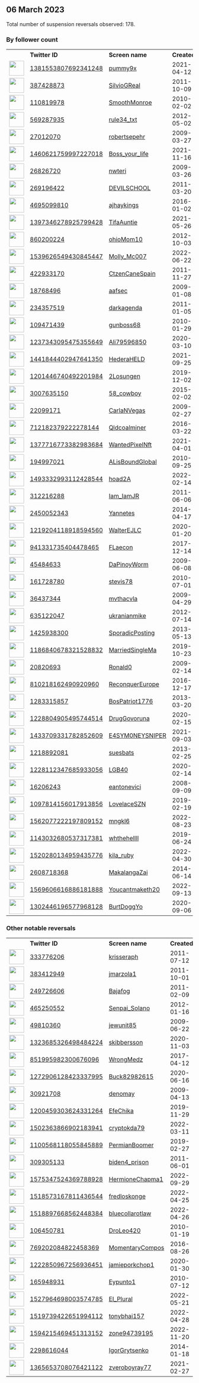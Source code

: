 
## 06 March 2023
Total number of suspension reversals observed: 178.

### By follower count
<table><tr><th></th><th align="left">Twitter ID</th><th align="left">Screen name</th>
<th align="left">Created</th><th align="left">Status</th><th align="left">Suspended</th><th align="left">Followers</th>
<tr><td><a href="https://pbs.twimg.com/profile_images/1632762549950115843/-KSPG2l4_normal.jpg"><img src="https://pbs.twimg.com/profile_images/1632762549950115843/-KSPG2l4_normal.jpg" width="40px" height="40px" align="center"/></a></td><td><a href="https://twitter.com/intent/user?user_id=1381553807692341248">1381553807692341248</a></td><td><a href="https://twitter.com/pummy9x">pummy9x</a></td><td>2021-04-12</td><td align="center"></td><td>2023-02-18</td><td>127472</td></tr>
<tr><td><a href="https://pbs.twimg.com/profile_images/1632596398179774464/Hz61uypn_normal.jpg"><img src="https://pbs.twimg.com/profile_images/1632596398179774464/Hz61uypn_normal.jpg" width="40px" height="40px" align="center"/></a></td><td><a href="https://twitter.com/intent/user?user_id=387428873">387428873</a></td><td><a href="https://twitter.com/SilvioGReal">SilvioGReal</a></td><td>2011-10-09</td><td align="center"></td><td>2023-02-27</td><td>111228</td></tr>
<tr><td><a href="https://pbs.twimg.com/profile_images/1466997339025985540/XYpN6c1B_normal.jpg"><img src="https://pbs.twimg.com/profile_images/1466997339025985540/XYpN6c1B_normal.jpg" width="40px" height="40px" align="center"/></a></td><td><a href="https://twitter.com/intent/user?user_id=110819978">110819978</a></td><td><a href="https://twitter.com/SmoothMonroe">SmoothMonroe</a></td><td>2010-02-02</td><td align="center"></td><td>2022-07-06</td><td>33285</td></tr>
<tr><td><a href="https://pbs.twimg.com/profile_images/552238980247191552/jwiF6Zvu_normal.png"><img src="https://pbs.twimg.com/profile_images/552238980247191552/jwiF6Zvu_normal.png" width="40px" height="40px" align="center"/></a></td><td><a href="https://twitter.com/intent/user?user_id=569287935">569287935</a></td><td><a href="https://twitter.com/rule34_txt">rule34_txt</a></td><td>2012-05-02</td><td align="center"></td><td>2023-03-01</td><td>25300</td></tr>
<tr><td><a href="https://pbs.twimg.com/profile_images/1420975744377708547/u5IPoJ4L_normal.jpg"><img src="https://pbs.twimg.com/profile_images/1420975744377708547/u5IPoJ4L_normal.jpg" width="40px" height="40px" align="center"/></a></td><td><a href="https://twitter.com/intent/user?user_id=27012070">27012070</a></td><td><a href="https://twitter.com/robertsepehr">robertsepehr</a></td><td>2009-03-27</td><td align="center"></td><td>2023-01-17</td><td>22439</td></tr>
<tr><td><a href="https://pbs.twimg.com/profile_images/1505132163024445443/P_muFrIf_normal.jpg"><img src="https://pbs.twimg.com/profile_images/1505132163024445443/P_muFrIf_normal.jpg" width="40px" height="40px" align="center"/></a></td><td><a href="https://twitter.com/intent/user?user_id=1460621759997227018">1460621759997227018</a></td><td><a href="https://twitter.com/Boss_your_life">Boss_your_life</a></td><td>2021-11-16</td><td align="center"></td><td>2023-02-27</td><td>13448</td></tr>
<tr><td><a href="https://pbs.twimg.com/profile_images/1588983382813204480/TyoVrTwR_normal.jpg"><img src="https://pbs.twimg.com/profile_images/1588983382813204480/TyoVrTwR_normal.jpg" width="40px" height="40px" align="center"/></a></td><td><a href="https://twitter.com/intent/user?user_id=26826720">26826720</a></td><td><a href="https://twitter.com/nwteri">nwteri</a></td><td>2009-03-26</td><td align="center">🔒</td><td>2022-11-08</td><td>7236</td></tr>
<tr><td><a href="https://pbs.twimg.com/profile_images/1539052483292561409/Ibur6d9m_normal.jpg"><img src="https://pbs.twimg.com/profile_images/1539052483292561409/Ibur6d9m_normal.jpg" width="40px" height="40px" align="center"/></a></td><td><a href="https://twitter.com/intent/user?user_id=269196422">269196422</a></td><td><a href="https://twitter.com/DEVILSCHOOL">DEVILSCHOOL</a></td><td>2011-03-20</td><td align="center"></td><td>2022-08-02</td><td>6444</td></tr>
<tr><td><a href="https://pbs.twimg.com/profile_images/1630849539832705025/sPTPQhrK_normal.jpg"><img src="https://pbs.twimg.com/profile_images/1630849539832705025/sPTPQhrK_normal.jpg" width="40px" height="40px" align="center"/></a></td><td><a href="https://twitter.com/intent/user?user_id=4695099810">4695099810</a></td><td><a href="https://twitter.com/ajhaykings">ajhaykings</a></td><td>2016-01-02</td><td align="center"></td><td>2022-10-15</td><td>4237</td></tr>
<tr><td><a href="https://pbs.twimg.com/profile_images/1591815209940811776/BFxDNrfZ_normal.jpg"><img src="https://pbs.twimg.com/profile_images/1591815209940811776/BFxDNrfZ_normal.jpg" width="40px" height="40px" align="center"/></a></td><td><a href="https://twitter.com/intent/user?user_id=1397346278925799428">1397346278925799428</a></td><td><a href="https://twitter.com/TifaAuntie">TifaAuntie</a></td><td>2021-05-26</td><td align="center"></td><td>2022-12-13</td><td>3086</td></tr>
<tr><td><a href="https://pbs.twimg.com/profile_images/1632977988605165569/pHyWj-hE_normal.jpg"><img src="https://pbs.twimg.com/profile_images/1632977988605165569/pHyWj-hE_normal.jpg" width="40px" height="40px" align="center"/></a></td><td><a href="https://twitter.com/intent/user?user_id=860200224">860200224</a></td><td><a href="https://twitter.com/ohioMom10">ohioMom10</a></td><td>2012-10-03</td><td align="center"></td><td></td><td>2814</td></tr>
<tr><td><a href="https://pbs.twimg.com/profile_images/1629244815492759553/nUZSl_4w_normal.jpg"><img src="https://pbs.twimg.com/profile_images/1629244815492759553/nUZSl_4w_normal.jpg" width="40px" height="40px" align="center"/></a></td><td><a href="https://twitter.com/intent/user?user_id=1539626549430845447">1539626549430845447</a></td><td><a href="https://twitter.com/Molly_Mc007">Molly_Mc007</a></td><td>2022-06-22</td><td align="center">🔒👋</td><td>2023-03-09</td><td>2739</td></tr>
<tr><td><a href="https://pbs.twimg.com/profile_images/1503985221909323780/OKmewyCy_normal.jpg"><img src="https://pbs.twimg.com/profile_images/1503985221909323780/OKmewyCy_normal.jpg" width="40px" height="40px" align="center"/></a></td><td><a href="https://twitter.com/intent/user?user_id=422933170">422933170</a></td><td><a href="https://twitter.com/CtzenCaneSpain">CtzenCaneSpain</a></td><td>2011-11-27</td><td align="center"></td><td>2022-03-31</td><td>2414</td></tr>
<tr><td><a href="https://pbs.twimg.com/profile_images/112170869/sun_normal.jpg"><img src="https://pbs.twimg.com/profile_images/112170869/sun_normal.jpg" width="40px" height="40px" align="center"/></a></td><td><a href="https://twitter.com/intent/user?user_id=18768496">18768496</a></td><td><a href="https://twitter.com/aafsec">aafsec</a></td><td>2009-01-08</td><td align="center"></td><td></td><td>2195</td></tr>
<tr><td><a href="https://pbs.twimg.com/profile_images/1118899511882080256/gqkUCFfB_normal.png"><img src="https://pbs.twimg.com/profile_images/1118899511882080256/gqkUCFfB_normal.png" width="40px" height="40px" align="center"/></a></td><td><a href="https://twitter.com/intent/user?user_id=234357519">234357519</a></td><td><a href="https://twitter.com/darkagenda">darkagenda</a></td><td>2011-01-05</td><td align="center"></td><td>2022-07-15</td><td>2128</td></tr>
<tr><td><a href="https://pbs.twimg.com/profile_images/1626575143416758273/6CAxHx3s_normal.jpg"><img src="https://pbs.twimg.com/profile_images/1626575143416758273/6CAxHx3s_normal.jpg" width="40px" height="40px" align="center"/></a></td><td><a href="https://twitter.com/intent/user?user_id=109471439">109471439</a></td><td><a href="https://twitter.com/gunboss68">gunboss68</a></td><td>2010-01-29</td><td align="center"></td><td>2023-03-05</td><td>2091</td></tr>
<tr><td><a href="https://pbs.twimg.com/profile_images/1374738807342383105/o1p1qwM0_normal.jpg"><img src="https://pbs.twimg.com/profile_images/1374738807342383105/o1p1qwM0_normal.jpg" width="40px" height="40px" align="center"/></a></td><td><a href="https://twitter.com/intent/user?user_id=1237343095475355649">1237343095475355649</a></td><td><a href="https://twitter.com/Ali79596850">Ali79596850</a></td><td>2020-03-10</td><td align="center"></td><td></td><td>1910</td></tr>
<tr><td><a href="https://pbs.twimg.com/profile_images/1573946891871473664/sXJ_HfB2_normal.jpg"><img src="https://pbs.twimg.com/profile_images/1573946891871473664/sXJ_HfB2_normal.jpg" width="40px" height="40px" align="center"/></a></td><td><a href="https://twitter.com/intent/user?user_id=1441844402947641350">1441844402947641350</a></td><td><a href="https://twitter.com/HederaHELD">HederaHELD</a></td><td>2021-09-25</td><td align="center"></td><td>2023-02-14</td><td>1874</td></tr>
<tr><td><a href="https://pbs.twimg.com/profile_images/1377734165563650050/Qqhs0u7a_normal.jpg"><img src="https://pbs.twimg.com/profile_images/1377734165563650050/Qqhs0u7a_normal.jpg" width="40px" height="40px" align="center"/></a></td><td><a href="https://twitter.com/intent/user?user_id=1201446740492201984">1201446740492201984</a></td><td><a href="https://twitter.com/2Losungen">2Losungen</a></td><td>2019-12-02</td><td align="center"></td><td>2023-02-27</td><td>1861</td></tr>
<tr><td><a href="https://pbs.twimg.com/profile_images/1386352058589122562/Dnrgv6gp_normal.jpg"><img src="https://pbs.twimg.com/profile_images/1386352058589122562/Dnrgv6gp_normal.jpg" width="40px" height="40px" align="center"/></a></td><td><a href="https://twitter.com/intent/user?user_id=3007635150">3007635150</a></td><td><a href="https://twitter.com/58_cowboy">58_cowboy</a></td><td>2015-02-02</td><td align="center"></td><td>2023-02-24</td><td>1669</td></tr>
<tr><td><a href="https://pbs.twimg.com/profile_images/1543011474800447488/XfP-LDUP_normal.jpg"><img src="https://pbs.twimg.com/profile_images/1543011474800447488/XfP-LDUP_normal.jpg" width="40px" height="40px" align="center"/></a></td><td><a href="https://twitter.com/intent/user?user_id=22099171">22099171</a></td><td><a href="https://twitter.com/CarlaNVegas">CarlaNVegas</a></td><td>2009-02-27</td><td align="center"></td><td>2022-09-19</td><td>1660</td></tr>
<tr><td><a href="https://pbs.twimg.com/profile_images/1094932895330783235/JWQw3vaP_normal.jpg"><img src="https://pbs.twimg.com/profile_images/1094932895330783235/JWQw3vaP_normal.jpg" width="40px" height="40px" align="center"/></a></td><td><a href="https://twitter.com/intent/user?user_id=712182379222278144">712182379222278144</a></td><td><a href="https://twitter.com/Qldcoalminer">Qldcoalminer</a></td><td>2016-03-22</td><td align="center"></td><td></td><td>1604</td></tr>
<tr><td><a href="https://pbs.twimg.com/profile_images/1631677898359812096/GotEmNqm_normal.jpg"><img src="https://pbs.twimg.com/profile_images/1631677898359812096/GotEmNqm_normal.jpg" width="40px" height="40px" align="center"/></a></td><td><a href="https://twitter.com/intent/user?user_id=1377716773382983684">1377716773382983684</a></td><td><a href="https://twitter.com/WantedPixelNft">WantedPixelNft</a></td><td>2021-04-01</td><td align="center"></td><td></td><td>1600</td></tr>
<tr><td><a href="https://pbs.twimg.com/profile_images/1310377192996642822/tTqz3ndy_normal.jpg"><img src="https://pbs.twimg.com/profile_images/1310377192996642822/tTqz3ndy_normal.jpg" width="40px" height="40px" align="center"/></a></td><td><a href="https://twitter.com/intent/user?user_id=194997021">194997021</a></td><td><a href="https://twitter.com/ALisBoundGlobal">ALisBoundGlobal</a></td><td>2010-09-25</td><td align="center"></td><td>2022-04-05</td><td>1520</td></tr>
<tr><td><a href="https://pbs.twimg.com/profile_images/1545053991985328128/cFArj8BO_normal.jpg"><img src="https://pbs.twimg.com/profile_images/1545053991985328128/cFArj8BO_normal.jpg" width="40px" height="40px" align="center"/></a></td><td><a href="https://twitter.com/intent/user?user_id=1493332993112428544">1493332993112428544</a></td><td><a href="https://twitter.com/hoad2A">hoad2A</a></td><td>2022-02-14</td><td align="center"></td><td>2023-02-15</td><td>1471</td></tr>
<tr><td><a href="https://pbs.twimg.com/profile_images/1631708785776394266/dSttsDdc_normal.jpg"><img src="https://pbs.twimg.com/profile_images/1631708785776394266/dSttsDdc_normal.jpg" width="40px" height="40px" align="center"/></a></td><td><a href="https://twitter.com/intent/user?user_id=312216288">312216288</a></td><td><a href="https://twitter.com/Iam_IamJR">Iam_IamJR</a></td><td>2011-06-06</td><td align="center"></td><td>2022-07-17</td><td>1446</td></tr>
<tr><td><a href="https://pbs.twimg.com/profile_images/1072455408546131968/6NYjfI5M_normal.jpg"><img src="https://pbs.twimg.com/profile_images/1072455408546131968/6NYjfI5M_normal.jpg" width="40px" height="40px" align="center"/></a></td><td><a href="https://twitter.com/intent/user?user_id=2450052343">2450052343</a></td><td><a href="https://twitter.com/Yannetes">Yannetes</a></td><td>2014-04-17</td><td align="center"></td><td>2022-06-09</td><td>1441</td></tr>
<tr><td><a href="https://pbs.twimg.com/profile_images/1250161448904507395/KIsH7Ptz_normal.jpg"><img src="https://pbs.twimg.com/profile_images/1250161448904507395/KIsH7Ptz_normal.jpg" width="40px" height="40px" align="center"/></a></td><td><a href="https://twitter.com/intent/user?user_id=1219204118918594560">1219204118918594560</a></td><td><a href="https://twitter.com/WalterEJLC">WalterEJLC</a></td><td>2020-01-20</td><td align="center"></td><td>2022-05-01</td><td>1416</td></tr>
<tr><td><a href="https://pbs.twimg.com/profile_images/1526146177472905216/Dn6XHWkI_normal.jpg"><img src="https://pbs.twimg.com/profile_images/1526146177472905216/Dn6XHWkI_normal.jpg" width="40px" height="40px" align="center"/></a></td><td><a href="https://twitter.com/intent/user?user_id=941331735404478465">941331735404478465</a></td><td><a href="https://twitter.com/FLaecon">FLaecon</a></td><td>2017-12-14</td><td align="center"></td><td>2022-06-01</td><td>1273</td></tr>
<tr><td><a href="https://pbs.twimg.com/profile_images/1487456754879594497/RjfNyUOG_normal.jpg"><img src="https://pbs.twimg.com/profile_images/1487456754879594497/RjfNyUOG_normal.jpg" width="40px" height="40px" align="center"/></a></td><td><a href="https://twitter.com/intent/user?user_id=45484633">45484633</a></td><td><a href="https://twitter.com/DaPinoyWorm">DaPinoyWorm</a></td><td>2009-06-08</td><td align="center"></td><td>2022-07-23</td><td>1241</td></tr>
<tr><td><a href="https://pbs.twimg.com/profile_images/1353770443866574848/w2XX7XZA_normal.jpg"><img src="https://pbs.twimg.com/profile_images/1353770443866574848/w2XX7XZA_normal.jpg" width="40px" height="40px" align="center"/></a></td><td><a href="https://twitter.com/intent/user?user_id=161728780">161728780</a></td><td><a href="https://twitter.com/stevis78">stevis78</a></td><td>2010-07-01</td><td align="center"></td><td></td><td>1205</td></tr>
<tr><td><a href="https://pbs.twimg.com/profile_images/1633554583237566464/AZs2EkNm_normal.jpg"><img src="https://pbs.twimg.com/profile_images/1633554583237566464/AZs2EkNm_normal.jpg" width="40px" height="40px" align="center"/></a></td><td><a href="https://twitter.com/intent/user?user_id=36437344">36437344</a></td><td><a href="https://twitter.com/mvthacvla">mvthacvla</a></td><td>2009-04-29</td><td align="center"></td><td>2023-02-07</td><td>1147</td></tr>
<tr><td><a href="https://pbs.twimg.com/profile_images/1594837183403286530/jpyxOPmR_normal.jpg"><img src="https://pbs.twimg.com/profile_images/1594837183403286530/jpyxOPmR_normal.jpg" width="40px" height="40px" align="center"/></a></td><td><a href="https://twitter.com/intent/user?user_id=635122047">635122047</a></td><td><a href="https://twitter.com/ukranianmike">ukranianmike</a></td><td>2012-07-14</td><td align="center"></td><td>2022-12-21</td><td>1025</td></tr>
<tr><td><a href="https://pbs.twimg.com/profile_images/1632792976484098048/UaO5pXSl_normal.jpg"><img src="https://pbs.twimg.com/profile_images/1632792976484098048/UaO5pXSl_normal.jpg" width="40px" height="40px" align="center"/></a></td><td><a href="https://twitter.com/intent/user?user_id=1425938300">1425938300</a></td><td><a href="https://twitter.com/SporadicPosting">SporadicPosting</a></td><td>2013-05-13</td><td align="center"></td><td>2022-11-06</td><td>979</td></tr>
<tr><td><a href="https://pbs.twimg.com/profile_images/1632786429305667584/GIxxfd6v_normal.jpg"><img src="https://pbs.twimg.com/profile_images/1632786429305667584/GIxxfd6v_normal.jpg" width="40px" height="40px" align="center"/></a></td><td><a href="https://twitter.com/intent/user?user_id=1186840678321528832">1186840678321528832</a></td><td><a href="https://twitter.com/MarriedSingleMa">MarriedSingleMa</a></td><td>2019-10-23</td><td align="center"></td><td></td><td>954</td></tr>
<tr><td><a href="https://pbs.twimg.com/profile_images/1307370845027930116/jKAmPnt__normal.jpg"><img src="https://pbs.twimg.com/profile_images/1307370845027930116/jKAmPnt__normal.jpg" width="40px" height="40px" align="center"/></a></td><td><a href="https://twitter.com/intent/user?user_id=20820693">20820693</a></td><td><a href="https://twitter.com/Ronald0">Ronald0</a></td><td>2009-02-14</td><td align="center"></td><td>2022-04-24</td><td>912</td></tr>
<tr><td><a href="https://pbs.twimg.com/profile_images/1086223882279890944/c392_0Ad_normal.jpg"><img src="https://pbs.twimg.com/profile_images/1086223882279890944/c392_0Ad_normal.jpg" width="40px" height="40px" align="center"/></a></td><td><a href="https://twitter.com/intent/user?user_id=810218162490920960">810218162490920960</a></td><td><a href="https://twitter.com/ReconquerEurope">ReconquerEurope</a></td><td>2016-12-17</td><td align="center"></td><td></td><td>880</td></tr>
<tr><td><a href="https://pbs.twimg.com/profile_images/1541072225431863297/odFyacmF_normal.jpg"><img src="https://pbs.twimg.com/profile_images/1541072225431863297/odFyacmF_normal.jpg" width="40px" height="40px" align="center"/></a></td><td><a href="https://twitter.com/intent/user?user_id=1283315857">1283315857</a></td><td><a href="https://twitter.com/BosPatriot1776">BosPatriot1776</a></td><td>2013-03-20</td><td align="center"></td><td>2022-07-14</td><td>861</td></tr>
<tr><td><a href="https://pbs.twimg.com/profile_images/1229064272472240134/bzv6Wdqg_normal.jpg"><img src="https://pbs.twimg.com/profile_images/1229064272472240134/bzv6Wdqg_normal.jpg" width="40px" height="40px" align="center"/></a></td><td><a href="https://twitter.com/intent/user?user_id=1228804905495744514">1228804905495744514</a></td><td><a href="https://twitter.com/DrugGovoruna">DrugGovoruna</a></td><td>2020-02-15</td><td align="center"></td><td>2022-09-26</td><td>797</td></tr>
<tr><td><a href="https://pbs.twimg.com/profile_images/1588828633795203072/sJ2UuZum_normal.jpg"><img src="https://pbs.twimg.com/profile_images/1588828633795203072/sJ2UuZum_normal.jpg" width="40px" height="40px" align="center"/></a></td><td><a href="https://twitter.com/intent/user?user_id=1433709331782852609">1433709331782852609</a></td><td><a href="https://twitter.com/E4SYM0NEYSNIPER">E4SYM0NEYSNIPER</a></td><td>2021-09-03</td><td align="center"></td><td>2022-11-13</td><td>788</td></tr>
<tr><td><a href="https://pbs.twimg.com/profile_images/1456747143415443462/dsQXt9u-_normal.jpg"><img src="https://pbs.twimg.com/profile_images/1456747143415443462/dsQXt9u-_normal.jpg" width="40px" height="40px" align="center"/></a></td><td><a href="https://twitter.com/intent/user?user_id=1218892081">1218892081</a></td><td><a href="https://twitter.com/suesbats">suesbats</a></td><td>2013-02-25</td><td align="center"></td><td>2022-07-16</td><td>776</td></tr>
<tr><td><a href="https://pbs.twimg.com/profile_images/1410884637174403072/hkEIC5UE_normal.jpg"><img src="https://pbs.twimg.com/profile_images/1410884637174403072/hkEIC5UE_normal.jpg" width="40px" height="40px" align="center"/></a></td><td><a href="https://twitter.com/intent/user?user_id=1228112347685933056">1228112347685933056</a></td><td><a href="https://twitter.com/LGB40">LGB40</a></td><td>2020-02-14</td><td align="center"></td><td></td><td>771</td></tr>
<tr><td><a href="https://pbs.twimg.com/profile_images/1317199613330395139/C8zYMGgk_normal.jpg"><img src="https://pbs.twimg.com/profile_images/1317199613330395139/C8zYMGgk_normal.jpg" width="40px" height="40px" align="center"/></a></td><td><a href="https://twitter.com/intent/user?user_id=16206243">16206243</a></td><td><a href="https://twitter.com/eantonevici">eantonevici</a></td><td>2008-09-09</td><td align="center"></td><td>2022-05-27</td><td>720</td></tr>
<tr><td><a href="https://pbs.twimg.com/profile_images/1604938575996395526/NwvludST_normal.jpg"><img src="https://pbs.twimg.com/profile_images/1604938575996395526/NwvludST_normal.jpg" width="40px" height="40px" align="center"/></a></td><td><a href="https://twitter.com/intent/user?user_id=1097814156017913856">1097814156017913856</a></td><td><a href="https://twitter.com/LovelaceSZN">LovelaceSZN</a></td><td>2019-02-19</td><td align="center"></td><td>2023-02-23</td><td>718</td></tr>
<tr><td><a href="https://pbs.twimg.com/profile_images/1562201767579791370/4HFGTbk1_normal.jpg"><img src="https://pbs.twimg.com/profile_images/1562201767579791370/4HFGTbk1_normal.jpg" width="40px" height="40px" align="center"/></a></td><td><a href="https://twitter.com/intent/user?user_id=1562077222197809152">1562077222197809152</a></td><td><a href="https://twitter.com/mngkl6">mngkl6</a></td><td>2022-08-23</td><td align="center"></td><td>2023-02-26</td><td>691</td></tr>
<tr><td><a href="https://pbs.twimg.com/profile_images/1633111997335195653/_JBCOZxV_normal.jpg"><img src="https://pbs.twimg.com/profile_images/1633111997335195653/_JBCOZxV_normal.jpg" width="40px" height="40px" align="center"/></a></td><td><a href="https://twitter.com/intent/user?user_id=1143032680537317381">1143032680537317381</a></td><td><a href="https://twitter.com/whthehellll">whthehellll</a></td><td>2019-06-24</td><td align="center"></td><td>2023-01-03</td><td>669</td></tr>
<tr><td><a href="https://pbs.twimg.com/profile_images/1605233340998639616/DGlLLFn9_normal.jpg"><img src="https://pbs.twimg.com/profile_images/1605233340998639616/DGlLLFn9_normal.jpg" width="40px" height="40px" align="center"/></a></td><td><a href="https://twitter.com/intent/user?user_id=1520280134959435776">1520280134959435776</a></td><td><a href="https://twitter.com/kila_ruby">kila_ruby</a></td><td>2022-04-30</td><td align="center"></td><td>2023-03-05</td><td>656</td></tr>
<tr><td><a href="https://pbs.twimg.com/profile_images/1373652905241235461/GdYebP9U_normal.jpg"><img src="https://pbs.twimg.com/profile_images/1373652905241235461/GdYebP9U_normal.jpg" width="40px" height="40px" align="center"/></a></td><td><a href="https://twitter.com/intent/user?user_id=2608718368">2608718368</a></td><td><a href="https://twitter.com/MakalangaZai">MakalangaZai</a></td><td>2014-06-14</td><td align="center"></td><td>2022-07-25</td><td>649</td></tr>
<tr><td><a href="https://pbs.twimg.com/profile_images/1615817883593973766/v_uvc4CI_normal.jpg"><img src="https://pbs.twimg.com/profile_images/1615817883593973766/v_uvc4CI_normal.jpg" width="40px" height="40px" align="center"/></a></td><td><a href="https://twitter.com/intent/user?user_id=1569606616886181888">1569606616886181888</a></td><td><a href="https://twitter.com/Youcantmaketh20">Youcantmaketh20</a></td><td>2022-09-13</td><td align="center"></td><td>2023-02-24</td><td>631</td></tr>
<tr><td><a href="https://pbs.twimg.com/profile_images/1587089949647667200/Pt_vUfdF_normal.jpg"><img src="https://pbs.twimg.com/profile_images/1587089949647667200/Pt_vUfdF_normal.jpg" width="40px" height="40px" align="center"/></a></td><td><a href="https://twitter.com/intent/user?user_id=1302446196577968128">1302446196577968128</a></td><td><a href="https://twitter.com/BurtDoggYo">BurtDoggYo</a></td><td>2020-09-06</td><td align="center"></td><td>2022-12-13</td><td>625</td></tr>
</table>

### Other notable reversals
<table><tr><th></th><th align="left">Twitter ID</th><th align="left">Screen name</th>
<th align="left">Created</th><th align="left">Status</th><th align="left">Suspended</th><th align="left">Followers</th>
<tr><td><a href="https://pbs.twimg.com/profile_images/1587668971443978241/HRAbusaJ_normal.jpg"><img src="https://pbs.twimg.com/profile_images/1587668971443978241/HRAbusaJ_normal.jpg" width="40px" height="40px" align="center"/></a></td><td><a href="https://twitter.com/intent/user?user_id=333776206">333776206</a></td><td><a href="https://twitter.com/krisseraph">krisseraph</a></td><td>2011-07-12</td><td align="center"></td><td>2022-11-21</td><td>53</td></tr>
<tr><td><a href="https://pbs.twimg.com/profile_images/3566754894/321b3ea0d014a5d1aed997a51d6ba9cd_normal.jpeg"><img src="https://pbs.twimg.com/profile_images/3566754894/321b3ea0d014a5d1aed997a51d6ba9cd_normal.jpeg" width="40px" height="40px" align="center"/></a></td><td><a href="https://twitter.com/intent/user?user_id=383412949">383412949</a></td><td><a href="https://twitter.com/jmarzola1">jmarzola1</a></td><td>2011-10-01</td><td align="center"></td><td>2023-02-27</td><td>245</td></tr>
<tr><td><a href="https://pbs.twimg.com/profile_images/1529657154671505408/uVG4zLcm_normal.jpg"><img src="https://pbs.twimg.com/profile_images/1529657154671505408/uVG4zLcm_normal.jpg" width="40px" height="40px" align="center"/></a></td><td><a href="https://twitter.com/intent/user?user_id=249726606">249726606</a></td><td><a href="https://twitter.com/Bajafog">Bajafog</a></td><td>2011-02-09</td><td align="center"></td><td>2023-02-15</td><td>62</td></tr>
<tr><td><a href="https://pbs.twimg.com/profile_images/1631632589974011909/ljJ3-j_W_normal.jpg"><img src="https://pbs.twimg.com/profile_images/1631632589974011909/ljJ3-j_W_normal.jpg" width="40px" height="40px" align="center"/></a></td><td><a href="https://twitter.com/intent/user?user_id=465250552">465250552</a></td><td><a href="https://twitter.com/Senpai_Solano">Senpai_Solano</a></td><td>2012-01-16</td><td align="center"></td><td>2023-03-01</td><td>63</td></tr>
<tr><td><a href="https://pbs.twimg.com/profile_images/287156190/l_8f4c784b44b1a7deb91a6c730e181f87_normal.jpg"><img src="https://pbs.twimg.com/profile_images/287156190/l_8f4c784b44b1a7deb91a6c730e181f87_normal.jpg" width="40px" height="40px" align="center"/></a></td><td><a href="https://twitter.com/intent/user?user_id=49810360">49810360</a></td><td><a href="https://twitter.com/jewunit85">jewunit85</a></td><td>2009-06-22</td><td align="center">🔒</td><td>2023-02-27</td><td>109</td></tr>
<tr><td><a href="https://pbs.twimg.com/profile_images/1323687070590738436/i2EMa0HR_normal.jpg"><img src="https://pbs.twimg.com/profile_images/1323687070590738436/i2EMa0HR_normal.jpg" width="40px" height="40px" align="center"/></a></td><td><a href="https://twitter.com/intent/user?user_id=1323685326498484224">1323685326498484224</a></td><td><a href="https://twitter.com/skibbersson">skibbersson</a></td><td>2020-11-03</td><td align="center"></td><td>2022-12-19</td><td>305</td></tr>
<tr><td><a href="https://pbs.twimg.com/profile_images/1294154259785818113/5dqMJ0mK_normal.jpg"><img src="https://pbs.twimg.com/profile_images/1294154259785818113/5dqMJ0mK_normal.jpg" width="40px" height="40px" align="center"/></a></td><td><a href="https://twitter.com/intent/user?user_id=851995982300676096">851995982300676096</a></td><td><a href="https://twitter.com/WrongMedz">WrongMedz</a></td><td>2017-04-12</td><td align="center"></td><td>2023-02-07</td><td>69</td></tr>
<tr><td><a href="https://pbs.twimg.com/profile_images/1605641100055683073/ULea-qbe_normal.jpg"><img src="https://pbs.twimg.com/profile_images/1605641100055683073/ULea-qbe_normal.jpg" width="40px" height="40px" align="center"/></a></td><td><a href="https://twitter.com/intent/user?user_id=1272906128423337995">1272906128423337995</a></td><td><a href="https://twitter.com/Buck82982615">Buck82982615</a></td><td>2020-06-16</td><td align="center"></td><td>2023-01-14</td><td>4</td></tr>
<tr><td><a href="https://pbs.twimg.com/profile_images/1348009650113929222/3hhAMWe0_normal.jpg"><img src="https://pbs.twimg.com/profile_images/1348009650113929222/3hhAMWe0_normal.jpg" width="40px" height="40px" align="center"/></a></td><td><a href="https://twitter.com/intent/user?user_id=30921708">30921708</a></td><td><a href="https://twitter.com/denomay">denomay</a></td><td>2009-04-13</td><td align="center"></td><td>2023-02-25</td><td>248</td></tr>
<tr><td><a href="https://pbs.twimg.com/profile_images/1354047354115076096/ERSO2RSr_normal.jpg"><img src="https://pbs.twimg.com/profile_images/1354047354115076096/ERSO2RSr_normal.jpg" width="40px" height="40px" align="center"/></a></td><td><a href="https://twitter.com/intent/user?user_id=1200459303624331264">1200459303624331264</a></td><td><a href="https://twitter.com/EfeChika">EfeChika</a></td><td>2019-11-29</td><td align="center">🔒</td><td>2022-12-18</td><td>251</td></tr>
<tr><td><a href="https://pbs.twimg.com/profile_images/1620839228975218696/gdIIKEYZ_normal.jpg"><img src="https://pbs.twimg.com/profile_images/1620839228975218696/gdIIKEYZ_normal.jpg" width="40px" height="40px" align="center"/></a></td><td><a href="https://twitter.com/intent/user?user_id=1502363866902183941">1502363866902183941</a></td><td><a href="https://twitter.com/cryptokda79">cryptokda79</a></td><td>2022-03-11</td><td align="center"></td><td>2023-02-24</td><td>209</td></tr>
<tr><td><a href="https://pbs.twimg.com/profile_images/1100568244048588800/Div4iHFu_normal.png"><img src="https://pbs.twimg.com/profile_images/1100568244048588800/Div4iHFu_normal.png" width="40px" height="40px" align="center"/></a></td><td><a href="https://twitter.com/intent/user?user_id=1100568118055845889">1100568118055845889</a></td><td><a href="https://twitter.com/PermianBoomer">PermianBoomer</a></td><td>2019-02-27</td><td align="center"></td><td>2022-12-29</td><td>109</td></tr>
<tr><td><a href="https://pbs.twimg.com/profile_images/1541662657362546689/8ugbeWpq_normal.jpg"><img src="https://pbs.twimg.com/profile_images/1541662657362546689/8ugbeWpq_normal.jpg" width="40px" height="40px" align="center"/></a></td><td><a href="https://twitter.com/intent/user?user_id=309305133">309305133</a></td><td><a href="https://twitter.com/biden4_prison">biden4_prison</a></td><td>2011-06-01</td><td align="center"></td><td>2022-06-29</td><td>514</td></tr>
<tr><td><a href="https://pbs.twimg.com/profile_images/1575348975385055233/kcgBskU5_normal.jpg"><img src="https://pbs.twimg.com/profile_images/1575348975385055233/kcgBskU5_normal.jpg" width="40px" height="40px" align="center"/></a></td><td><a href="https://twitter.com/intent/user?user_id=1575347524369788928">1575347524369788928</a></td><td><a href="https://twitter.com/HermioneChapma1">HermioneChapma1</a></td><td>2022-09-29</td><td align="center"></td><td>2022-12-28</td><td>57</td></tr>
<tr><td><a href="https://pbs.twimg.com/profile_images/1518587793991208960/y3o0bA2U_normal.jpg"><img src="https://pbs.twimg.com/profile_images/1518587793991208960/y3o0bA2U_normal.jpg" width="40px" height="40px" align="center"/></a></td><td><a href="https://twitter.com/intent/user?user_id=1518573167811436544">1518573167811436544</a></td><td><a href="https://twitter.com/fredloskonge">fredloskonge</a></td><td>2022-04-25</td><td align="center"></td><td>2023-02-05</td><td>224</td></tr>
<tr><td><a href="https://pbs.twimg.com/profile_images/1518900434156474368/J6yXL8la_normal.jpg"><img src="https://pbs.twimg.com/profile_images/1518900434156474368/J6yXL8la_normal.jpg" width="40px" height="40px" align="center"/></a></td><td><a href="https://twitter.com/intent/user?user_id=1518897668562448384">1518897668562448384</a></td><td><a href="https://twitter.com/bluecollarotlaw">bluecollarotlaw</a></td><td>2022-04-26</td><td align="center"></td><td>2023-02-28</td><td>12</td></tr>
<tr><td><a href="https://pbs.twimg.com/profile_images/1458501005314768902/bCJVgSjo_normal.jpg"><img src="https://pbs.twimg.com/profile_images/1458501005314768902/bCJVgSjo_normal.jpg" width="40px" height="40px" align="center"/></a></td><td><a href="https://twitter.com/intent/user?user_id=106450781">106450781</a></td><td><a href="https://twitter.com/DroLeo420">DroLeo420</a></td><td>2010-01-19</td><td align="center"></td><td>2022-10-11</td><td>9</td></tr>
<tr><td><a href="https://pbs.twimg.com/profile_images/1598300536549376002/FAyGy4Mq_normal.jpg"><img src="https://pbs.twimg.com/profile_images/1598300536549376002/FAyGy4Mq_normal.jpg" width="40px" height="40px" align="center"/></a></td><td><a href="https://twitter.com/intent/user?user_id=769202084822458369">769202084822458369</a></td><td><a href="https://twitter.com/MomentaryCompos">MomentaryCompos</a></td><td>2016-08-26</td><td align="center"></td><td>2023-02-25</td><td>96</td></tr>
<tr><td><a href="https://pbs.twimg.com/profile_images/1469675217358311424/qn8i9qk6_normal.jpg"><img src="https://pbs.twimg.com/profile_images/1469675217358311424/qn8i9qk6_normal.jpg" width="40px" height="40px" align="center"/></a></td><td><a href="https://twitter.com/intent/user?user_id=1222850967256936451">1222850967256936451</a></td><td><a href="https://twitter.com/jamieporkchop1">jamieporkchop1</a></td><td>2020-01-30</td><td align="center"></td><td>2022-11-08</td><td>205</td></tr>
<tr><td><a href="https://pbs.twimg.com/profile_images/1626108084203540481/Bma2q0hp_normal.jpg"><img src="https://pbs.twimg.com/profile_images/1626108084203540481/Bma2q0hp_normal.jpg" width="40px" height="40px" align="center"/></a></td><td><a href="https://twitter.com/intent/user?user_id=165948931">165948931</a></td><td><a href="https://twitter.com/Eypunto1">Eypunto1</a></td><td>2010-07-12</td><td align="center"></td><td>2023-02-26</td><td>197</td></tr>
<tr><td><a href="https://pbs.twimg.com/profile_images/1528281990105030656/muxIpXA9_normal.jpg"><img src="https://pbs.twimg.com/profile_images/1528281990105030656/muxIpXA9_normal.jpg" width="40px" height="40px" align="center"/></a></td><td><a href="https://twitter.com/intent/user?user_id=1527964698003574785">1527964698003574785</a></td><td><a href="https://twitter.com/EI_Plural">EI_Plural</a></td><td>2022-05-21</td><td align="center"></td><td>2022-12-06</td><td>424</td></tr>
<tr><td><a href="https://pbs.twimg.com/profile_images/1543971913701109760/C9xpu5zJ_normal.jpg"><img src="https://pbs.twimg.com/profile_images/1543971913701109760/C9xpu5zJ_normal.jpg" width="40px" height="40px" align="center"/></a></td><td><a href="https://twitter.com/intent/user?user_id=1519739422651994112">1519739422651994112</a></td><td><a href="https://twitter.com/tonybhai157">tonybhai157</a></td><td>2022-04-28</td><td align="center"></td><td>2023-01-10</td><td>4</td></tr>
<tr><td><a href="https://pbs.twimg.com/profile_images/1594215896511180800/d8uGaYJ1_normal.jpg"><img src="https://pbs.twimg.com/profile_images/1594215896511180800/d8uGaYJ1_normal.jpg" width="40px" height="40px" align="center"/></a></td><td><a href="https://twitter.com/intent/user?user_id=1594215469451313152">1594215469451313152</a></td><td><a href="https://twitter.com/zone94739195">zone94739195</a></td><td>2022-11-20</td><td align="center"></td><td>2022-12-23</td><td>2</td></tr>
<tr><td><a href="https://pbs.twimg.com/profile_images/815947906431799296/qfcUBGWD_normal.jpg"><img src="https://pbs.twimg.com/profile_images/815947906431799296/qfcUBGWD_normal.jpg" width="40px" height="40px" align="center"/></a></td><td><a href="https://twitter.com/intent/user?user_id=2298616044">2298616044</a></td><td><a href="https://twitter.com/IgorGrytsenko">IgorGrytsenko</a></td><td>2014-01-18</td><td align="center"></td><td>2022-12-06</td><td>43</td></tr>
<tr><td><a href="https://pbs.twimg.com/profile_images/1609276078438207494/Cvp2jWW8_normal.jpg"><img src="https://pbs.twimg.com/profile_images/1609276078438207494/Cvp2jWW8_normal.jpg" width="40px" height="40px" align="center"/></a></td><td><a href="https://twitter.com/intent/user?user_id=1365653708076421122">1365653708076421122</a></td><td><a href="https://twitter.com/zveroboyray77">zveroboyray77</a></td><td>2021-02-27</td><td align="center"></td><td>2023-02-03</td><td>358</td></tr>
</table>
